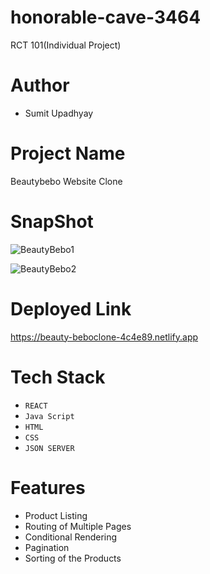 # honorable-cave-3464
RCT 101(Individual Project)
# Author
- Sumit Upadhyay
# Project Name
Beautybebo Website Clone
# SnapShot
![BeautyBebo1](https://user-images.githubusercontent.com/104014308/188425977-bdcb2aac-7927-43ad-81f5-b8ba285ebc58.PNG)

![BeautyBebo2](https://user-images.githubusercontent.com/104014308/188426301-060f8a89-f87d-49a8-9012-013b464daca3.PNG)

# Deployed Link
https://beauty-beboclone-4c4e89.netlify.app
# Tech Stack
- `REACT`
- `Java Script`
- `HTML`
- `CSS`
- `JSON SERVER`
# Features
- Product Listing
- Routing of Multiple Pages
- Conditional Rendering
- Pagination 
- Sorting of the Products

